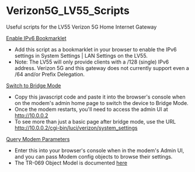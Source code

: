 # Verizon5G_LV55_Scripts
Useful scripts for the LV55 Verizon 5G Home Internet Gateway

[Enable IPv6 Bookmarklet](/enable_ipv6_bookmarklet.js)
- Add this script as a bookmarklet in your browser to enable the IPv6 settings in System Settings | LAN Settings on the LV55.
- Note: The LV55 will only provide clients with a /128 (single) IPv6 address. Verizon 5G and this gateway does not currently support even a /64 and/or Prefix Delegation.

[Switch to Bridge Mode](/switch_to_bridge_mode.js) 
- Copy this javascript code and paste it into the browser's console when on the modem's admin home page to switch the device to Bridge Mode.
- Once the modem restarts, you'll need to access the admin UI at http://10.0.0.2 
- To see more than just a basic page after bridge mode, use the URL http://10.0.0.2/cgi-bin/luci/verizon/system_settings

[Query Modem Parameters](/query_modem_params.js)
- Enter this into your browser's console when in the modem's Admin UI, and you can pass Modem config objects to browse their settings.
- The TR-069 Object Model is documented [here](https://cwmp-data-models.broadband-forum.org/tr-181-2-14-1-cwmp.html)
